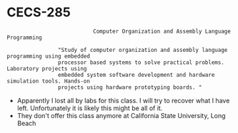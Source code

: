 # CECS-285
                               Computer Organization and Assembly Language Programming

                    "Study of computer organization and assembly language programming using embedded 
                    processor based systems to solve practical problems. Laboratory projects using 
                    embedded system software development and hardware simulation tools. Hands-on 
                    projects using hardware prototyping boards. "


- Apparently I lost all by labs for this class. I will try to recover what I have left. Unfortunately it is likely this might be all of it.
- They don't offer this class anymore at California State University, Long Beach
